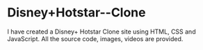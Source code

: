 # Disney+Hotstar--Clone
 I have created a Disney+ Hotstar Clone site using HTML, CSS and JavaScript. All the source code, images, videos are provided.
